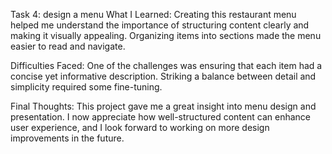 Task 4: design a menu
What I Learned: Creating this restaurant menu helped me understand the importance of structuring content clearly and making it visually appealing. Organizing items into sections made the menu easier to read and navigate.

Difficulties Faced: One of the challenges was ensuring that each item had a concise yet informative description. Striking a balance between detail and simplicity required some fine-tuning.

Final Thoughts: This project gave me a great insight into menu design and presentation. I now appreciate how well-structured content can enhance user experience, and I look forward to working on more design improvements in the future.
